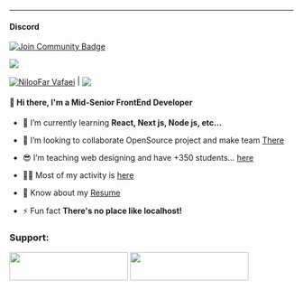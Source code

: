 ---
#### Discord

<a href="https://discord.gg/nGe6Rv7Cu7"><img src="https://img.shields.io/discord/968569477253967902.svg?style=flat&label=Join%20Community&color=7289DA" alt="Join Community Badge"/></a>

[![](https://discord.c99.nl/widget/theme-1/888526993778438175.png)](https://discord.gg/nGe6Rv7Cu7)


<a href="https://github.com/anuraghazra/github-readme-stats"><img align="center" src="https://github-readme-stats.vercel.app/api?username=niifr&show_icons=true&include_all_commits=true&theme=buefy&hide_border=true" alt="NilooFar Vafaei" /></a> | <a href="https://github.com/anuraghazra/github-readme-stats"><img align="center" src="https://github-readme-stats.vercel.app/api/top-langs/?username=niifr&layout=compact&theme=buefy&hide_border=true" /></a>


<h4 align="left">👋 Hi there, I'm a Mid-Senior FrontEnd Developer</h4>


- 🌱 I’m currently learning **React, Next js, Node js, etc...**

- 🤝 I’m looking to collaborate OpenSource project and make team [There](https://instagram.com/niloofarvafaei.ir)
  
- 😎 I’m teaching web designing and have +350 students... [here](https://instagram.com/niloofarvafaei.ir)

- 👨‍💻 Most of my activity is [here](https://instagram.com/niloofarvafaei.ir)

- 📄 Know about my [Resume](https://niloofarvafaei.ir)

- ⚡ Fun fact **There's no place like localhost!**




<h3>Support:</h3>
<a href="https://bmc.link/niloofarvafaei"> <img src="https://cdn.buymeacoffee.com/buttons/v2/default-yellow.png" height="50" width="210" /></a>
<a href="https://www.coffeebede.com/niloofarvafaei" ><img width="210px" height="50px" src="https://coffeebede.ir/DashboardTemplateV2/app-assets/images/banner/default-yellow.svg" /></a>





